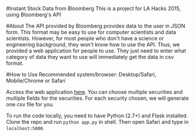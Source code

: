 #Instant Stock Data from Bloomberg
This is a project for LA Hacks 2015, using Bloomberg's API

#About
The API provided by Bloomberg provides data to the user in JSON form. This format may be easy to use for computer scientists and data scientists. However, for most people who don't have a science or engineering background, they won't know how to use the API. Thus, we provided a web application for people to use. They just need to enter what category of data they want to use will immediately get the data in csv format.


#How to Use
Recommended system/browser: Desktop/Safari, Mobile/Chrome or Safari


Access the web application [here](https://uclahilahack.herokuapp.com). You can choose multiple securities and multiple fields for the securities. For each security chosen, we will generate one csv file for you.


To run the code locally, you need to have Python (2.7+) and Flask installed. Clone the repo and run `python app.py` in shell. Then open Safari and type in `localhost:5000`.
